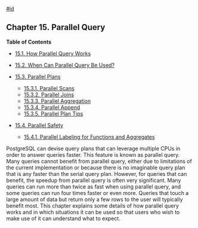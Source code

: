 [#id](#PARALLEL-QUERY)

## Chapter 15. Parallel Query

**Table of Contents**

- [15.1. How Parallel Query Works](how-parallel-query-works)
- [15.2. When Can Parallel Query Be Used?](when-can-parallel-query-be-used)
- [15.3. Parallel Plans](parallel-plans)

  - [15.3.1. Parallel Scans](parallel-plans#PARALLEL-SCANS)
  - [15.3.2. Parallel Joins](parallel-plans#PARALLEL-JOINS)
  - [15.3.3. Parallel Aggregation](parallel-plans#PARALLEL-AGGREGATION)
  - [15.3.4. Parallel Append](parallel-plans#PARALLEL-APPEND)
  - [15.3.5. Parallel Plan Tips](parallel-plans#PARALLEL-PLAN-TIPS)

- [15.4. Parallel Safety](parallel-safety)

  - [15.4.1. Parallel Labeling for Functions and Aggregates](parallel-safety#PARALLEL-LABELING)

PostgreSQL can devise query plans that can leverage multiple CPUs in order to answer queries faster. This feature is known as parallel query. Many queries cannot benefit from parallel query, either due to limitations of the current implementation or because there is no imaginable query plan that is any faster than the serial query plan. However, for queries that can benefit, the speedup from parallel query is often very significant. Many queries can run more than twice as fast when using parallel query, and some queries can run four times faster or even more. Queries that touch a large amount of data but return only a few rows to the user will typically benefit most. This chapter explains some details of how parallel query works and in which situations it can be used so that users who wish to make use of it can understand what to expect.
